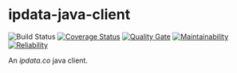 # ipdata-java-client
![Build Status](https://www.travis-ci.org/yassine/ipdata-java-client.svg?branch=dev)
[![Coverage Status](https://sonarcloud.io/api/project_badges/measure?metric=coverage&project=com.github.yassine%3Aipdata-java-client)](https://sonarcloud.io/dashboard/index/com.github.yassine:ipdata-java-client)
[![Quality Gate](https://sonarcloud.io/api/project_badges/measure?metric=alert_status&project=com.github.yassine%3Aipdata-java-client)](https://sonarcloud.io/dashboard/index/com.github.yassine:ipdata-java-client)
[![Maintainability](https://sonarcloud.io/api/project_badges/measure?metric=sqale_rating&project=com.github.yassine%3Aipdata-java-client)](https://sonarcloud.io/dashboard/index/com.github.yassine:ipdata-java-client)
[![Reliability](https://sonarcloud.io/api/project_badges/measure?metric=reliability_rating&project=com.github.yassine%3Aipdata-java-client)](https://sonarcloud.io/dashboard/index/com.github.yassine:ipdata-java-client)

An <i>ipdata.co</i> java client.
